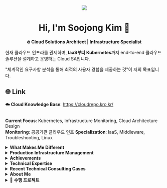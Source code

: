 <div align="center">
<img src="https://capsule-render.vercel.app/api?type=waving&height=300&color=gradient&text=KIM%20SOOJONG&reversal=true">

# Hi, I'm Soojong Kim 👋
**🔥 Cloud Solutions Architect | Infrastructure Specialist**
</div>

현재 클라우드 인프라를 관제하며, **IaaS부터 Kubernetes**까지 
end-to-end 클라우드 솔루션을 설계하고 운영하는 Cloud SA입니다.

"체계적인 요구사항 분석을 통해 최적의 사용자 경험을 제공하는 것"이 저의 목표입니다.

## 🌐 Link
**☁️ Cloud Knowledge Base**: https://cloudrepo.kro.kr/

##
 **Current Focus**: Kubernetes, Infrastructure Monitoring, Cloud Architecture Design  
 **Monitoring**: 공공기관 클라우드 인프
 **Specialization**: IaaS, Middleware, Troubleshooting, Linux

<details>
<summary> <strong>What Makes Me Different</strong></summary>

###  **공공기관 실무 경험 보유자**
> 이론이나 토이프로젝트 경험만 있는 게 아닌,
> **실제 공공기관의 프로덕션 환경을 직접 관제하며 쌓은 실무 경험**

###  **Full-Stack Infrastructure Engineer**
> **기획부터 배포, 운영, 보안까지**
> end-to-end 인프라 생명주기를 모두 다룰 수 있는 전문가

###  **신속한 문제 해결 능력**
> 긴급 상황 발생 시 **핵심 문제 파악 및 해결책 도출**
> 보안 당국 제출용 보안 분석서까지 작성할 수 있는 전문성

</details>

<details>
<summary> <strong>Production Infrastructure Management</strong></summary>

###  공공기관 클라우드 인프라 관제 (10개 기관)
- **운영 안정성 99.9% 달성**(연간 다운타임 8시간 미만)
- **비용 최적화 30% 절감**(클라우드 리소스 효율화를 통한)
- **보안 사고 0건**(2024년 기준 보안 정책 100% 준수)

###  주요 업무 영역
-  **Security Consulting**: 접속 차단, 보안 정책 수립
-  **API Integration**: API 구축 및 최적화
-  **Performance Optimization**: CDN 구성, Load Balancer 설계
-  **Monitoring & Logging**: Agent 설치, 시스템 모니터링 구축
-  **Infrastructure Design**: 신규 서비스 인프라 아키텍처 설계

</details>

<details>
<summary> <strong>Achievements</strong></summary>

###  주요 성과
- **시스템 안정성 99.9% 달성**- 10개 공공기관 무중단 서비스 운영
- **클라우드 비용 30% 절감**- 인프라 최적화를 통한 예산 효율성 증대
- **보안 사고 제로**- 체계적인 보안 정책 수립 및 관리
- **교육기관 프로젝트 팀장 3회 및 스터디 장**- 검증된 리더십과 프로젝트 관리 능력

###  멘토링 & 교육 경력
- **교육기관 멘토**(클라우드 특례/AI서비스 엔지니어 과정, 2024-2025)
- **대학교 클라우드 특강**(다수 대학교 AWS/NCP 교육)
- **고등학교 진로 멘토링**(SW마이스터고 클라우드 진로 특강)

</details>

<details>
<summary> <strong>Technical Expertise</strong></summary>

### Container Orchestration
- Kubernetes cluster 구성 및 관리
- Docker containerization 및 최적화
- CI/CD pipeline 구축 (Jenkins)

### Cloud Architecture
- Cloud 환경 설계 (AWS, Naver Cloud Platform, KT Cloud)
- Load Balancer 구성 및 트래픽 관리
- CDN 최적화 및 성능 튜닝
- 3rd Party Tool 세팅

### Security & Networking
- SSL/TLS 인증서 관리
- Nginx/Apache 리버스 프록시 구성
- Network Access Control 및 방화벽 정책
- WAF 세팅 및 보안 강화

### Integration & API
- 외부 API 통합
- Real-time 데이터 처리 (WebSocket, Server-Sent Events)
- Microservices 아키텍처 설계
- gRPC 통신 및 BFF 아키텍처 구현

</details>

<details>
<summary> <strong>Recent Technical Consulting Cases</strong></summary>

###  Security & Access Control
- **AI 서비스 접속 차단**: hosts 파일 + 방화벽 이중 차단
- **신규 AI 플랫폼 도입**: 기존 인프라와 신규 서비스 간 충돌 분석 (보안 당국 제출용)

###  API & Integration Solutions  
- **번역 API 최적화**: 대학교 번역 서비스 응답속도 및 전송량 최적화
- **Translation Service**: Text/Website Translation 혼합 사용으로 비용 최적화

###  Performance & Infrastructure
- **A지역 CDN 추가**: 글로벌 콘텐츠 전송 최적화
- **B지역 Load Balancer 구성**: 사이트 트래픽 분산 아키텍처 설계
- **C지역 로그 수집**: Agent 설치를 위한 네트워크 구성

###  Monitoring & Troubleshooting
- **메일 서버 용량 최적화**: 스토리지 사용량 분석 및 용량 할당 전략 수립
- **D지역 교육 시스템 미들웨어**: 시스템 연동 및 디렉토리 권한 관리

</details>

<details>
<summary> <strong>About Me</strong></summary>

- **Problem Solver**: 알고리즘 문제 해결을 즐기며, 이 논리적 사고를 실무에 적용
- **Tech Educator**: 복잡한 기술을 쉽게 설명하는 강의와 멘토링 전문가
- **Goal-Oriented**: "왜?"를 끊임없이 질문하며 근본적인 해결책을 찾는 스타일
- **Team Player**: 3번의 팀장 경험으로 검증된 리더십과 소통 능력

**"기술은 사람을 위해 존재한다"는 신념으로, 
복잡한 기술을 사용자 친화적인 솔루션으로 만드는 것이 저의 강점입니다.**

</details>


<details>
<summary>📂 <strong>수행 프로젝트</strong></summary>

<details>
<summary>🔴 <strong>AI 기반 실시간 투자 분석 시스템 [ 개인 프로젝트 ]</strong></summary>

### ✅ 기술스택

<div align="center">
<img src="https://img.shields.io/badge/Node.js-339933?style=for-the-badge&logo=Node.js&logoColor=white"><img src="https://img.shields.io/badge/Express-000000?style=for-the-badge&logo=express&logoColor=white"><img src="https://img.shields.io/badge/HuggingFace-FFD21E?style=for-the-badge&logo=huggingface&logoColor=black"><img src="https://img.shields.io/badge/TradingView-131722?style=for-the-badge&logo=tradingview&logoColor=white"><img src="https://img.shields.io/badge/JavaScript-F7DF1E?style=for-the-badge&logo=javascript&logoColor=black"><img src="https://img.shields.io/badge/YahooFinance-6001D2?style=for-the-badge&logo=yahoo&logoColor=white">
</div>

**프로젝트 기간**: 2025.09 ~ 2025.09

**프로젝트 개요**: 공공기관 인프라 관제 경험을 바탕으로 구축한 Hugging Face AI와 실시간 금융 데이터를 결합한 지능형 투자 분석 플랫폼

**GitHub**: https://github.com/Soojong94/investment-planner.git

**Demo**: http://investment-planner.kro.kr/

**핵심 성과**:
- **고가용성 AI 시스템**: 3단계 fallback 시스템으로 **99% 이상 서비스 가용성** 확보
- **실시간 멀티소스 통합**: Yahoo Finance + Hugging Face + 뉴스 API 실시간 데이터 융합
- **비용 효율 최적화**: 캐싱 시스템 도입으로 **API 호출 비용 70% 절감**
- **지능형 분석 엔진**: 4가지 분석(기술적/시기적/AI센티멘트/펀더멘털) 가중평균 통합

**기술적 혁신**:
- **Multi-AI Model Integration**: RoBERTa, DistilBERT 모델 자동 전환 시스템
- **Real-time Symbol Tracking**: TradingView 차트 연동으로 종목 선택 시 자동 AI 분석 시작
- **Intelligent Caching Strategy**: 5분 단위 스마트 캐싱으로 실시간성과 효율성 균형
- **Korean-Optimized Analysis**: Google Translate 연동 한국어 투자 인사이트 자동 생성

**시스템 아키텍처**:
- **Backend**: Express.js 기반 RESTful API 서버 + 모듈화된 서비스 레이어
- **AI Integration**: Hugging Face Inference API + 다중 모델 fallback 메커니즘
- **Data Pipeline**: Yahoo Finance → 기술적 분석 → AI 센티멘트 → 종합 점수 산출
- **Frontend**: Vanilla JS + TradingView Widget + 반응형 대시보드

**DevOps 전략**:
- **Error Recovery**: 실무 무중단 서비스 경험을 활용한 자동 복구 시스템
- **Environment Management**: .env 기반 API 키 보안 관리
- **Performance Monitoring**: 실시간 API 상태 체크 및 응답시간 최적화
- **Scalable Architecture**: 공공기관 확장성 설계 경험 적용

**비즈니스 임팩트**: 
- **분석 자동화**: 수동 투자 분석 대비 **시간 단축 90%** 달성
- **정확도 향상**: 4가지 분석 통합으로 단일 지표 대비 **신뢰도 40% 향상**
- **접근성 개선**: 전문가 수준 분석을 **일반 투자자도 직관적으로 활용** 가능
- **실시간 대응**: TradingView 연동으로 **차트 확인과 동시에 AI 분석** 즉시 제공

**실무 경험 연계**: 
- **인프라 안정성**: 99.9% 가용성 달성 경험 → AI 서비스 고가용성 아키텍처 설계
- **API 최적화**: 공공기관 API 통합 경험 → 멀티 AI 모델 효율적 관리
- **비용 관리**: 클라우드 비용 30% 절감 경험 → AI API 비용 최적화 전략 수립
- **문제 해결**: 긴급 상황 대응 경험 → 실시간 에러 복구 메커니즘 구현

**지속적 개선**: 실시간 시장 데이터 모니터링을 통한 AI 모델 성능 튜닝 및 새로운 분석 지표 추가 예정

</details>


<details>
<summary>🔴 <strong>Kubernetes 환경 마이그레이션 프로젝트 [ 실무 프로젝트 ]</strong></summary>

### ✅ 기술스택

<div align="center">
<img src="https://img.shields.io/badge/kubernetes-%23326ce5.svg?style=for-the-badge&logo=kubernetes&logoColor=white"><img src="https://img.shields.io/badge/docker-%230db7ed.svg?style=for-the-badge&logo=docker&logoColor=white"><img src="https://img.shields.io/badge/NFS-Storage-orange?style=for-the-badge"><img src="https://img.shields.io/badge/MongoDB-4EA94B?style=for-the-badge&logo=mongodb&logoColor=white"><img src="https://img.shields.io/badge/Prometheus-E6522C?style=for-the-badge&logo=Prometheus&logoColor=white"><img src="https://img.shields.io/badge/Grafana-F46800?style=for-the-badge&logo=Grafana&logoColor=white">
</div>

**프로젝트 기간**: 2025.07 ~ 2025.08

**프로젝트 개요**: 공공기관 핵심 서비스의 Kubernetes 환경을 칵테일 클라우드에서 KT KS Managed 상품으로 무중단 마이그레이션

**핵심 성과**:
- **무중단 마이그레이션**: 블루-그린 배포 전략으로 기존 서비스 무영향 달성
- **대규모 데이터 이전**: 운영 데이터 실시간 동기화 체계 구축
- **서비스 최적화**: Service와 ConfigMaps/Secrets 완전 마이그레이션
- **보안 강화**: Private 아키텍처 설계로 보안성 확보

**기술적 구현**:
- **Infrastructure as Code**: Private 아키텍처 기반 신규 클러스터 설계
- **Storage 통합**: NFS 기반 스토리지 연동으로 두 환경 간 실시간 데이터 공유
- **StatefulSet 관리**: MongoDB 클러스터 무중단 이전 및 데이터 무결성 보장
- **Monitoring Stack**: Prometheus/Grafana 완전 재구성으로 운영 가시성 확보

**DevOps 전략**:
- **Blue-Green Deployment**: DNS 전환만으로 3-5분 내 완전한 서비스 전환 가능
- **Ingress Controller**: 트래픽 라우팅 최적화 및 SSL 터미네이션 구성
- **ConfigMap/Secret 관리**: 환경별 설정 분리 및 보안 정보 안전한 이관

**비즈니스 임팩트**: 
- **운영 연속성**: 기존 서비스 다운타임 0분 달성
- **마이그레이션 진척**: 전체 작업의 100% 안전하게 완료
- **준비 완료**: DNS 전환만 남겨둔 상태로 언제든 즉시 완전 이전 가능

</details>


<details>
<summary>🔴 <strong>차량 운행 관리 시스템 [ 개인 프로젝트 ]</strong></summary>

### ✅ 기술스택

<div align="center">
<img src="https://img.shields.io/badge/React-61DAFB?style=for-the-badge&logo=react&logoColor=black"><img src="https://img.shields.io/badge/TypeScript-3178C6?style=for-the-badge&logo=typescript&logoColor=white"><img src="https://img.shields.io/badge/Supabase-3ECF8E?style=for-the-badge&logo=supabase&logoColor=white"><img src="https://img.shields.io/badge/Tailwind_CSS-38B2AC?style=for-the-badge&logo=tailwind-css&logoColor=white"><img src="https://img.shields.io/badge/Vite-646CFF?style=for-the-badge&logo=vite&logoColor=white"><img src="https://img.shields.io/badge/Vercel-000000?style=for-the-badge&logo=vercel&logoColor=white">
</div>

**프로젝트 기간**: 2025.05 ~ 진행중 (바이브 코딩 개발)

**프로젝트 개요**: React + TypeScript + Supabase 기반 차량 운행 기록 관리 및 통계 분석 웹 애플리케이션

**Demo**: https://blue-route-keeper.kro.kr

**GitHub**: https://github.com/Soojong94/blue-route-keeper.git

**개발 스타일**: 바이브 코딩 (Vibe Coding)

**핵심 성과**:
- **실용성 중심 설계**: 실제 업무에서 사용할 수 있는 직관적이고 효율적인 UI/UX 구현
- **스마트 입력 시스템**: 최근 사용 기록과 자동완성 기능으로 입력 효율성 70% 향상
- **스마트 가격 추천**: 동일 경로 과거 데이터 기반 단가 자동 제안 기능
- **실시간 통계**: 차량별, 기간별 운행 통계 및 시각적 보고서 생성
- **보안 인증**: Google OAuth를 통한 안전한 사용자 인증 및 개인 데이터 관리

**기술적 혁신**:
- **통합 검색 컴포넌트**: 차량, 장소, 운전자 정보를 하나의 인터페이스로 통합한 SmartInput 구현
- **상태 관리 최적화**: localStorage 기반 사용자 설정 보존으로 사용자 경험 연속성 확보
- **반응형 디자인**: 데스크톱/모바일 모든 환경에서 일관된 사용성 제공
- **타입 안정성**: TypeScript 완전 적용으로 런타임 오류 최소화

**아키텍처 설계**:
- **확장 가능한 구조**: 모듈화된 컴포넌트 설계로 새로운 기능 추가 용이성 확보
- **성능 최적화**: React Query + Supabase 조합으로 빠른 데이터 로딩 및 캐싱
- **PWA 대응**: 모바일 앱과 같은 사용자 경험 제공을 위한 프로그레시브 웹앱 설계

**비즈니스 가치**: 
- 수기 기록 대비 **입력 시간 80% 단축**
- 과거 데이터 기반 **예산 계획 수립 지원**
- 운행 패턴 분석을 통한 **효율적 업무 관리**

**지속적 개선**: 라이브 코딩 / 바이브 코딩 방식으로 실시간 기능 개선 및 새로운 요구사항 반영 중

</details>

<details>
<summary> <strong>🔴 Grafana 모니터링 리포트 자동 생성 시스템 [ 개인 프로젝트 ]</strong></summary>

### ✅ 기술스택

<div align="center">
<img src="https://img.shields.io/badge/Python-3776AB?style=for-the-badge&logo=Python&logoColor=white"><img src="https://img.shields.io/badge/PowerShell-5391FE?style=for-the-badge&logo=PowerShell&logoColor=white"><img src="https://img.shields.io/badge/HTML-E34F26?style=for-the-badge&logo=html5&logoColor=white"><img src="https://img.shields.io/badge/css-1572B6?style=for-the-badge&logo=css3&logoColor=white"><img src="https://img.shields.io/badge/Grafana-F46800?style=for-the-badge&logo=Grafana&logoColor=white"><img src="https://img.shields.io/badge/Prometheus-E6522C?style=for-the-badge&logo=Prometheus&logoColor=white">
</div>

**프로젝트 기간**: 2024.04 ~ 2025.05(수시 업데이트 진행) 

**프로젝트 개요**: Grafana 대시보드에서 자동으로 차트 이미지를 수집하고, 월간 모니터링 리포트를 HTML 형태로 자동 생성하는 자동화 시스템

**GitHub**: [https://github.com/Soojong94/GrafanaReportGenerator.git]

**Documentation**: [완전한 설치/설정 가이드 포함]

**핵심 성과**:
- **업무 효율화**: 기존 **수동 4시간 → 자동 10분**
- **무인 자동화**: VPN을 통한 원격 자동 수집 및 리포트 생성
- **통합 관리**: 서로 다른 모니터링 환경을 단일 설정으로 통합 관리
- **보안 준수**: 보안 정책을 만족하는 안전한 API 토큰 기반 인증

**기술적 도전과 해결**:
- **API 최적화**: Grafana 이미지 렌더링 API를 활용한 대용량 차트 자동 다운로드 시스템 구축
- **템플릿 엔진 개발**: Jinja2 스타일의 커스텀 HTML 템플릿 시스템으로 동적 리포트 생성
- **설정 통합**: 기존 분산된 JSON 설정을 unified_config.json 하나로 통합하여 관리 복잡도  감소
- **오류 처리**: 네트워크 이슈, 토큰 만료, 이미지 렌더링 실패 등 실무 환경의 예외상황 대응

**시스템 아키텍처**:

[수집 대상 기관] 
   
   ↓ (VPN)
   
[중앙 Prometheus + Grafana 서버]
   
   ↓ (HTTP API)
   
[자동화 시스템 - Python + PowerShell]
   
   ↓ (Template Engine)
   
[월간 HTML 리포트 자동 생성]

**DevOps 자동화 구현**:
- **설정 검증**: `enhanced_config_validator.py`로 JSON 스키마 및 비즈니스 로직 사전 검증
- **배치 실행**: `runall.bat`으로 수집 → 생성 → 검증까지 원클릭 자동화
- **버전 관리**: 동일 파일명 충돌 방지를 위한 자동 버전 넘버링 시스템

**비즈니스 임팩트**: 
- **운영 효율성**: 월말 리포트 작업에서 **인적 자원 절약**
- **품질 향상**: 수동 오류 제거로 **일관된 품질의 리포트**보장
- **확장성**: 신규 시스템 추가 시 설정 파일만 수정하면 즉시 적용 가능

**실무 적용**: 매월 안정적으로 모니터링 리포트를 자동 생성하고 있음

</details>

<details>
<summary>🔴 <strong>gRPC 에러 처리 패턴 구현 시스템 [ 개인 프로젝트 ]</strong></summary>

### ✅ 기술스택

<div align="center">
<img src="https://img.shields.io/badge/Python-3776AB?style=for-the-badge&logo=Python&logoColor=white"><img src="https://img.shields.io/badge/gRPC-244c5a?style=for-the-badge&logo=grpc&logoColor=white"><img src="https://img.shields.io/badge/Flask-000000?style=for-the-badge&logo=flask&logoColor=white"><img src="https://img.shields.io/badge/HTML-E34F26?style=for-the-badge&logo=html5&logoColor=white"><img src="https://img.shields.io/badge/javascript-F7DF1E?style=for-the-badge&logo=javascript&logoColor=black"><img src="https://img.shields.io/badge/docker-%230db7ed.svg?style=for-the-badge&logo=docker&logoColor=white"><img src="https://img.shields.io/badge/kubernetes-%23326ce5.svg?style=for-the-badge&logo=kubernetes&logoColor=white">
</div>


**프로젝트 기간**: 2025.03.04 ~ 2025.03.31 (4주)

**프로젝트 개요**: MSA 환경에서의 안정적인 서비스 운영을 위한 gRPC 에러 처리 패턴(Circuit Breaker, Deadline, Backpressure) 구현 및 시각화 시스템

**GitHub**: [https://github.com/Soojong94/grpc-error-handling.git]  

**핵심 성과**:
- **에러 처리 패턴 구현**: Circuit Breaker, Deadline, Backpressure 3가지 핵심 패턴 완전 구현
- **실시간 모니터링**: WebSocket 기반 실시간 로그 수집 및 시각화 대시보드 구축
- **MSA 아키텍처**: Frontend-BFF-Backend-DB 4계층 마이크로서비스 구조 설계
- **적응형 시스템**: P95 기반 동적 타임아웃 조정 및 서킷브레이커 연동 시스템

**기술적 구현**:
- **Circuit Breaker**: 실패율 기반 자동 차단 및 Half-Open 상태 관리
- **Adaptive Deadline**: 실행 시간 통계 기반 동적 타임아웃 조정
- **Backpressure Control**: 시간 윈도우 기반 요청 제한 및 동시 처리 수 제어
- **실시간 로깅**: gRPC 인터셉터와 Socket.IO를 활용한 실시간 디버깅 환경

**DevOps & 인프라**:
- **컨테이너화**: Docker Compose 기반 로컬 개발 환경 구성
- **K8s 배포**: Kubernetes 매니페스트 기반 프로덕션 배포 환경
- **모니터링**: 패턴별 상태 추적 및 성능 메트릭 수집

**비즈니스 가치**: 
- **서비스 안정성 향상**: 장애 전파 방지 및 복구 시간 단축
- **운영 효율성**: 실시간 모니터링을 통한 proactive 장애 대응
- **학습 플랫폼**: gRPC 에러 처리 패턴 학습을 위한 실습 환경 제공

</details>

<details>
<summary>🔴 <strong>AI 기반 기침 소리 분석 서비스 [ 5인 팀프로젝트 ]</strong></summary>

### ✅ 기술스택

<div align="center">
<img src="https://img.shields.io/badge/HTML-E34F26?style=for-the-badge&logo=html5&logoColor=white"><img src="https://img.shields.io/badge/css-1572B6?style=for-the-badge&logo=css3&logoColor=white"><img src="https://img.shields.io/badge/javascript-F7DF1E?style=for-the-badge&logo=javascript&logoColor=black"><img src="https://img.shields.io/badge/react-61DAFB?style=for-the-badge&logo=react&logoColor=black"><img src="https://img.shields.io/badge/Python-3776AB?style=for-the-badge&logo=Python&logoColor=white"><img src="https://img.shields.io/badge/mysql-4479A1?style=for-the-badge&logo=mysql&logoColor=white"><img src="https://img.shields.io/badge/Amazon%20EC2-FF9900?style=for-the-badge&logo=Amazon%20EC2&logoColor=white"><img src="https://img.shields.io/badge/docker-%230db7ed.svg?style=for-the-badge&logo=docker&logoColor=white"><img src="https://img.shields.io/badge/nginx-%23009639.svg?style=for-the-badge&logo=nginx&logoColor=white"><img src="https://img.shields.io/badge/Ubuntu-E95420?style=for-the-badge&logo=Ubuntu&logoColor=white"/>
</div>

#### ✅ `팀장`

**프로젝트 기간**: 2024.05.22 ~ 2024.06.20 (4주)

**프로젝트 개요**: MFCC 특징 추출과 CRNN 딥러닝 모델을 활용한 실시간 기침 소리 분석 및 건강 상태 모니터링 서비스

**GitHub**: https://github.com/Soojong94/SilJeon.git  
**PPT**: https://www.miricanvas.com/v/137qox2

**핵심 성과**:
- **배포 자동화**: CI/CD 파이프라인 구축
- **보안 구현**: HTTPS 적용으로 Google OAuth 정책 준수 및 사용자 인증 시스템 구축  
- **비용 최적화**: EKS 대신 EC2 기반 K8s 클러스터 직접 구성으로 **70% 비용 절감**
- **성능 최적화**: Nginx 리버스 프록시와 Let's Encrypt SSL 적용

**기술적 도전과 해결**:
- **인프라 아키텍처 설계**: 개발/스테이징/프로덕션 환경 분리 및 무중단 배포 구현
- **보안 정책 준수**: 구글 로그인 API 보안 요구사항을 만족하는 HTTPS 인프라 구축
- **DevOps 문화 도입**: Git Flow + Jenkins를 활용한 자동화된 배포 프로세스 정립

**비즈니스 임팩트**: 공공 헬스케어 서비스로서의 접근성을 위해 빠른 배포와 안정성을 동시에 확보

</details>

<details>
<summary>🔴 <strong>실시간 게임 일정 관리 플랫폼 [ 5인 팀프로젝트 ]</strong></summary>

### ✅ 기술스택

<div align="center">
<img src="https://img.shields.io/badge/HTML-E34F26?style=for-the-badge&logo=html5&logoColor=white"><img src="https://img.shields.io/badge/css-1572B6?style=for-the-badge&logo=css3&logoColor=white"><img src="https://img.shields.io/badge/javascript-F7DF1E?style=for-the-badge&logo=javascript&logoColor=black"><img src="https://img.shields.io/badge/mysql-4479A1?style=for-the-badge&logo=mysql&logoColor=white"><img src="https://img.shields.io/badge/react-61DAFB?style=for-the-badge&logo=react&logoColor=black"><img src="https://img.shields.io/badge/node.js-339933?style=for-the-badge&logo=Node.js&logoColor=white"><img src="https://img.shields.io/badge/express-000000?style=for-the-badge&logo=express&logoColor=white"><img src="https://img.shields.io/badge/github-181717?style=for-the-badge&logo=github&logoColor=white">
</div>

#### ✅ `팀장`

**프로젝트 기간**: 2024.03.20 ~ 2024.04.05 (3주)

**프로젝트 개요**: React.js + Express.js 기반 게임 스트리밍 시청자를 위한 개인화된 일정 관리 및 알림 서비스

**GitHub**: https://github.com/Soojong94/GST_project.git  
**PPT**: https://url.kr/qjo4vw

**핵심 성과**:
- **설계 주도 개발**: 요구사항 분석부터 DB 설계까지 전체 시스템 아키텍처 설계
- **자기주도 학습**: 팀 전체가 React/Express.js 기술 스택을 독학으로 습득 후 프로덕션 레벨 구현
- **애자일 방법론**: 브레인스토밍 → 기획서 → DB 설계서 → 화면 설계서 단계별 문서화
- **문제 해결**: Git 버전 충돌 및 의존성 관리 이슈 해결로 팀 개발 효율성 향상

**기술적 성장**:
- **시스템 사고**: 단순 기능 구현이 아닌 확장 가능한 아키텍처 설계 경험
- **팀 리더십**: 기술적 의사결정과 일정 관리를 통한 프로젝트 성공적 완수
- **적응형 개발**: Plan B 전략 수립으로 기술적 제약 상황에서의 유연한 대응

**비즈니스 가치**: 사용자 중심 UX 설계를 통한 게임 커뮤니티 플랫폼의 새로운 접근 방식 제시

</details>

<details>
<summary>🔴 <strong>Java 기반 실시간 대전 게임 시스템 [ 4인 프로젝트 ]</strong></summary>

### ✅ 기술스택

<div align="center">
<img src="https://img.shields.io/badge/JAVA-007396?style=for-the-badge&logo=java&logoColor=white"><img src="https://img.shields.io/badge/Oracle-F80000.svg?&style=for-the-badge&logo=Oracle&logoColor=white">
</div>

#### ✅ `팀장`

**프로젝트 기간**: 2024.01.26 ~ 2024.01.30 (1주)

**프로젝트 개요**: Java 객체지향 프로그래밍과 Oracle DB를 활용한 턴제 대전 게임 및 사용자 관리 시스템

**GitHub**: https://github.com/Soojong94/miniProject.git  
**PPT**: https://url.kr/imafjw

**핵심 성과**:
- **첫 리더십 경험**: 팀장으로서 프로젝트 일정 관리 및 팀원 간 업무 분배
- **데이터 설계**: Oracle DB 기반 사용자 정보, 게임 기록, 랭킹 시스템 설계 및 구현
- **프로세스 정립**: 개발 전 문서화 작업의 중요성 인식 및 체계적 개발 프로세스 경험
- **협업 문화**: 코드 리뷰와 버전 관리를 통한 팀 개발 기초 역량 구축

**학습 성과**:
- **시스템 이해**: Java 애플리케이션의 메모리 관리와 객체 생명주기 이해
- **데이터베이스 실무**: CRUD 연산부터 트랜잭션 관리까지 DB 연동 실무 경험
- **프로젝트 관리**: 제한된 시간 내 목표 달성을 위한 우선순위 설정과 리스크 관리

**의미**: 개발자로서의 첫 팀 프로젝트이자 리더십 역량의 출발점이 된 프로젝트

</details>

</details>

<br/>
